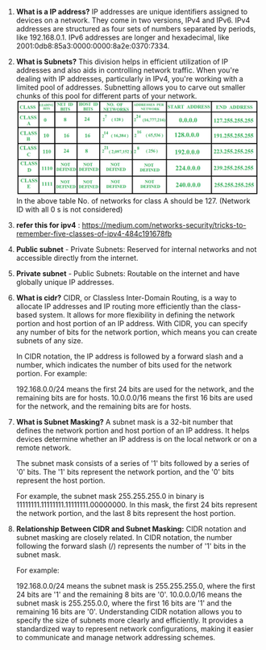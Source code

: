 1. **What is a IP address?**
    IP addresses are unique identifiers assigned to devices on a network. They come in two versions, IPv4 and IPv6. IPv4 addresses are structured as four sets of numbers separated by periods, like 192.168.0.1. IPv6 addresses are longer and hexadecimal, like 2001:0db8:85a3:0000:0000:8a2e:0370:7334.

2. **What is Subnets?**
    This division helps in efficient utilization of IP addresses and also aids in controlling network traffic. When you're dealing with IP addresses, particularly in IPv4, you're working with a limited pool of addresses. Subnetting allows you to carve out smaller chunks of this pool for different parts of your network.
    ![alt text](image.png)
    In the above table No. of networks for class A should be 127. (Network ID with all 0 s is not considered)

3. **refer this for ipv4** : https://medium.com/networks-security/tricks-to-remember-five-classes-of-ipv4-484c191678fb

4. **Public subnet** - Private Subnets: Reserved for internal networks and not accessible directly from the internet. 

5. **Private subnet** - Public Subnets: Routable on the internet and have globally unique IP addresses.

6. **What is cidr?**
    CIDR, or Classless Inter-Domain Routing, is a way to allocate IP addresses and IP routing more efficiently than the class-based system. It allows for more flexibility in defining the network portion and host portion of an IP address. With CIDR, you can specify any number of bits for the network portion, which means you can create subnets of any size.

    In CIDR notation, the IP address is followed by a forward slash and a number, which indicates the number of bits used for the network portion. For example:

    192.168.0.0/24 means the first 24 bits are used for the network, and the remaining bits are for hosts.
    10.0.0.0/16 means the first 16 bits are used for the network, and the remaining bits are for hosts.

7. **What is Subnet Masking?**
    A subnet mask is a 32-bit number that defines the network portion and host portion of an IP address. It helps devices determine whether an IP address is on the local network or on a remote network.

    The subnet mask consists of a series of '1' bits followed by a series of '0' bits. The '1' bits represent the network portion, and the '0' bits represent the host portion.

    For example, the subnet mask 255.255.255.0 in binary is 11111111.11111111.11111111.00000000. In this mask, the first 24 bits represent the network portion, and the last 8 bits represent the host portion.

8. **Relationship Between CIDR and Subnet Masking:**
    CIDR notation and subnet masking are closely related. In CIDR notation, the number following the forward slash (/) represents the number of '1' bits in the subnet mask.

    For example:

    192.168.0.0/24 means the subnet mask is 255.255.255.0, where the first 24 bits are '1' and the remaining 8 bits are '0'.
    10.0.0.0/16 means the subnet mask is 255.255.0.0, where the first 16 bits are '1' and the remaining 16 bits are '0'.
    Understanding CIDR notation allows you to specify the size of subnets more clearly and efficiently. It provides a standardized way to represent network configurations, making it easier to communicate and manage network addressing schemes.